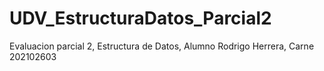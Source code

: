 # UDV_EstructuraDatos_Parcial2
Evaluacion parcial 2, Estructura de Datos, Alumno Rodrigo Herrera, Carne 202102603
